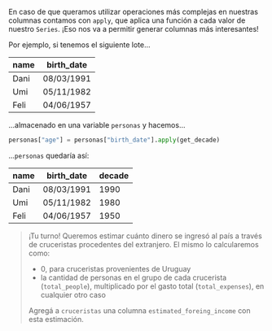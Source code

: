 En caso de que queramos utilizar operaciones más complejas en nuestras columnas contamos con `apply`, que aplica una función a cada valor de nuestro `Series`. ¡Eso nos va a permitir generar columnas más interesantes! 

Por ejemplo, si tenemos el siguiente lote...

name|birth_date|
---|---|
Dani|08/03/1991|
Umi|05/11/1982|
Feli|04/06/1957|

...almacenado en una variable `personas` y hacemos...

```python
personas["age"] = personas["birth_date"].apply(get_decade)
```

...`personas` quedaría así:

name|birth_date|decade
---|---|---|
Dani|08/03/1991|1990|
Umi|05/11/1982|1980|
Feli|04/06/1957|1950|


> ¡Tu turno! Queremos estimar cuánto dinero se ingresó al país a través de cruceristas procedentes del extranjero. El mismo lo calcularemos como: 
>
>  * 0, para cruceristas provenientes de Uruguay
>  * la cantidad de personas en el grupo de cada crucerista (`total_people`), multiplicado por el gasto total (`total_expenses`), en cualquier otro caso
> 
> Agregá a `cruceristas` una columna `estimated_foreing_income` con esta estimación.
